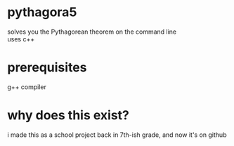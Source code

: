 # pythagora5
solves you the Pythagorean theorem on the command line   
uses c++
# prerequisites
g++ compiler
# why does this exist?  
i made this as a school project back in 7th-ish grade, and now it's on github
